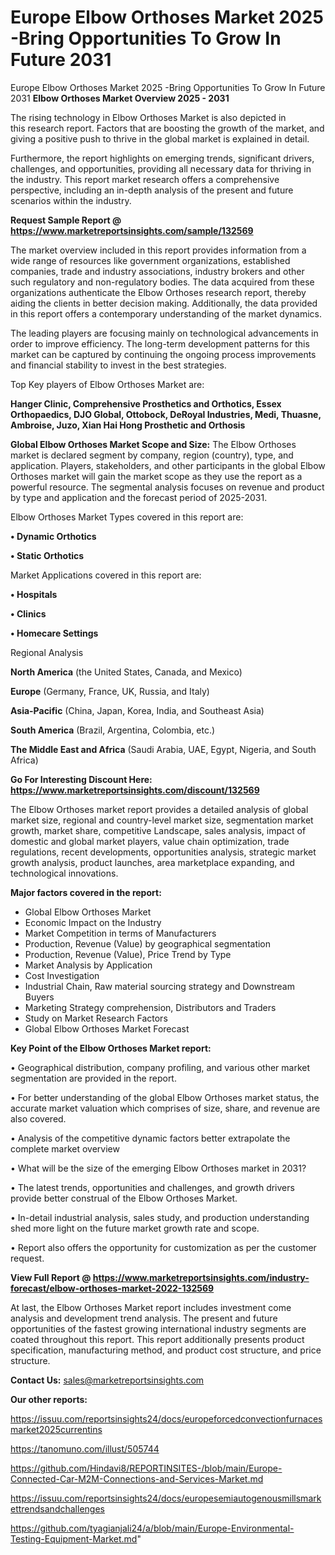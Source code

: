 # Europe Elbow Orthoses Market 2025 -Bring Opportunities To Grow In Future 2031
Europe Elbow Orthoses Market 2025 -Bring Opportunities To Grow In Future 2031
<Strong> Elbow Orthoses Market Overview 2025 - 2031</strong>

The rising technology in Elbow Orthoses Market is also depicted in this research report. Factors that are boosting the growth of the market, and giving a positive push to thrive in the global market is explained in detail.

Furthermore, the report highlights on emerging trends, significant drivers, challenges, and opportunities, providing all necessary data for thriving in the industry. This report market research offers a comprehensive perspective, including an in-depth analysis of the present and future scenarios within the industry.

<strong>Request Sample Report @ <a href=https://www.marketreportsinsights.com/sample/132569>https://www.marketreportsinsights.com/sample/132569</a></strong>

The market overview included in this report provides information from a wide range of resources like government organizations, established companies, trade and industry associations, industry brokers and other such regulatory and non-regulatory bodies. The data acquired from these organizations authenticate the Elbow Orthoses research report, thereby aiding the clients in better decision making. Additionally, the data provided in this report offers a contemporary understanding of the market dynamics.

The leading players are focusing mainly on technological advancements in order to improve efficiency. The long-term development patterns for this market can be captured by continuing the ongoing process improvements and financial stability to invest in the best strategies.

Top Key players of Elbow Orthoses Market are:

<strong>Hanger Clinic, Comprehensive Prosthetics and Orthotics, Essex Orthopaedics, DJO Global, Ottobock, DeRoyal Industries, Medi, Thuasne, Ambroise, Juzo, Xian Hai Hong Prosthetic and Orthosis</strong>

<strong><b>Global Elbow Orthoses Market Scope and Size:</b></strong>
The Elbow Orthoses market is declared segment by company, region (country), type, and application. Players, stakeholders, and other participants in the global Elbow Orthoses market will gain the market scope as they use the report as a powerful resource. The segmental analysis focuses on revenue and product by type and application and the forecast period of 2025-2031.

Elbow Orthoses Market Types covered in this report are:

<strong>• Dynamic Orthotics

• Static Orthotics</strong>

Market Applications covered in this report are:

<strong>• Hospitals

• Clinics

• Homecare Settings</strong> 

Regional Analysis

<strong>North America</strong> (the United States, Canada, and Mexico)

<strong>Europe</strong> (Germany, France, UK, Russia, and Italy)

<strong>Asia-Pacific</strong> (China, Japan, Korea, India, and Southeast Asia)

<strong>South America</strong> (Brazil, Argentina, Colombia, etc.)

<strong>The Middle East and Africa</strong> (Saudi Arabia, UAE, Egypt, Nigeria, and South Africa)

<strong>Go For Interesting Discount Here: <a href=https://www.marketreportsinsights.com/discount/132569>https://www.marketreportsinsights.com/discount/132569</a></strong>

The Elbow Orthoses market report provides a detailed analysis of global market size, regional and country-level market size, segmentation market growth, market share, competitive Landscape, sales analysis, impact of domestic and global market players, value chain optimization, trade regulations, recent developments, opportunities analysis, strategic market growth analysis, product launches, area marketplace expanding, and technological innovations.

<strong><b>Major factors covered in the report:</b></strong>
<ul>
  <li>Global Elbow Orthoses Market </li>
  <li>Economic Impact on the Industry</li>
  <li>Market Competition in terms of Manufacturers</li>
  <li>Production, Revenue (Value) by geographical segmentation</li>
  <li>Production, Revenue (Value), Price Trend by Type</li>
  <li>Market Analysis by Application</li>
  <li>Cost Investigation</li>
  <li>Industrial Chain, Raw material sourcing strategy and Downstream Buyers</li>
  <li>Marketing Strategy comprehension, Distributors and Traders</li>
  <li>Study on Market Research Factors</li>
  <li>Global Elbow Orthoses Market Forecast</li>
</ul>

<strong><b>Key Point of the Elbow Orthoses Market report:</b></strong>

• Geographical distribution, company profiling, and various other market segmentation are provided in the report.

• For better understanding of the global Elbow Orthoses market status, the accurate market valuation which comprises of size, share, and revenue are also covered.

• Analysis of the competitive dynamic factors better extrapolate the complete market overview

• What will be the size of the emerging Elbow Orthoses market in 2031?

• The latest trends, opportunities and challenges, and growth drivers provide better construal of the Elbow Orthoses Market.

• In-detail industrial analysis, sales study, and production understanding shed more light on the future market growth rate and scope.

• Report also offers the opportunity for customization as per the customer request.

<strong><b>View Full Report @ <a href=https://www.marketreportsinsights.com/industry-forecast/elbow-orthoses-market-2022-132569>https://www.marketreportsinsights.com/industry-forecast/elbow-orthoses-market-2022-132569</a></b></strong>


At last, the Elbow Orthoses Market report includes investment come analysis and development trend analysis. The present and future opportunities of the fastest growing international industry segments are coated throughout this report. This report additionally presents product specification, manufacturing method, and product cost structure, and price structure.

<strong>Contact Us:</strong>
sales@marketreportsinsights.com

<strong>Our other reports:</strong>

<a href=https://issuu.com/reportsinsights24/docs/europeforcedconvectionfurnacesmarket2025currentins>https://issuu.com/reportsinsights24/docs/europeforcedconvectionfurnacesmarket2025currentins</a>

<a href=https://tanomuno.com/illust/505744>https://tanomuno.com/illust/505744</a>

<a href=https://github.com/Hindavi8/REPORTINSITES-/blob/main/Europe-Connected-Car-M2M-Connections-and-Services-Market.md>https://github.com/Hindavi8/REPORTINSITES-/blob/main/Europe-Connected-Car-M2M-Connections-and-Services-Market.md</a>

<a href=https://issuu.com/reportsinsights24/docs/europesemiautogenousmillsmarkettrendsandchallenges>https://issuu.com/reportsinsights24/docs/europesemiautogenousmillsmarkettrendsandchallenges</a>

<a href=https://github.com/tyagianjali24/a/blob/main/Europe-Environmental-Testing-Equipment-Market.md>https://github.com/tyagianjali24/a/blob/main/Europe-Environmental-Testing-Equipment-Market.md</a>"
